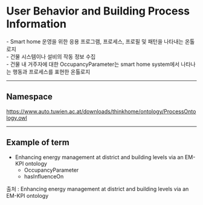# User Behavior and Building Process Information

&#45; Smart home 운영을 위한 응용 프로그램, 프로세스, 프로필 및 패턴을 나타내는 온톨로지<br/>
&#45; 건물 시스템이나 설비의 작동 정보 수집<br/>
&#45; 건물 내 거주자에 대한 OccupancyParameter는 smart home system에서 나타나는 행동과 프로세스를 표현한 온톨로지

---
## Namespace

https://www.auto.tuwien.ac.at/downloads/thinkhome/ontology/ProcessOntology.owl

---

## Example of term

- Enhancing energy management at district and building levels via an EM-KPI ontology
	- OccupancyParameter
	- hasInfluenceOn


출처 :  Enhancing energy management at district and building levels via an EM-KPI ontology